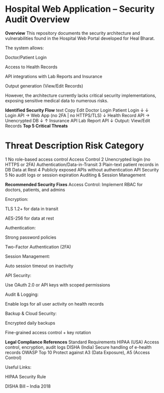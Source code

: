 # Hospital Web Application – Security Audit Overview
**Overview**
This repository documents the security architecture and vulnerabilities found in the Hospital Web Portal developed for Heal Bharat.

The system allows:

Doctor/Patient Login

Access to Health Records

API integrations with Lab Reports and Insurance

Output generation (View/Edit Records)

However, the architecture currently lacks critical security implementations, exposing sensitive medical data to numerous risks.

**Identified Security Flow**
text
Copy
Edit
Doctor Login       Patient Login
     ↓                  ↓
  Login API → Web App (no 2FA | no HTTPS/TLS)
     ↓
Health Record API        →     Unencrypted DB
     ↓                          ↑
Insurance API          Lab Report API
     ↓
      Output: View/Edit Records
**Top 5 Critical Threats**
#	Threat Description	Risk Category
1	No role-based access control	Access Control
2	Unencrypted login (no HTTPS or 2FA)	Authentication/Data-in-Transit
3	Plain-text patient records in DB	Data at Rest
4	Publicly exposed APIs without authentication	API Security
5	No audit logs or session expiration	Auditing & Session Management

**Recommended Security Fixes**
Access Control: Implement RBAC for doctors, patients, and admins

Encryption:

TLS 1.2+ for data in transit

AES-256 for data at rest

Authentication:

Strong password policies

Two-Factor Authentication (2FA)

Session Management:

Auto session timeout on inactivity

API Security:

Use OAuth 2.0 or API keys with scoped permissions

Audit & Logging:

Enable logs for all user activity on health records

Backup & Cloud Security:

Encrypted daily backups

Fine-grained access control + key rotation

**Legal Compliance References**
Standard	Requirements
HIPAA (USA)	Access control, encryption, audit logs
DISHA (India)	Secure handling of e-health records
OWASP Top 10	Protect against A3 (Data Exposure), A5 (Access Control)

Useful Links:

HIPAA Security Rule

DISHA Bill – India 2018

